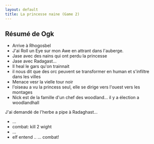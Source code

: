 ```yaml
---
layout: default
title: La princesse naine (Game 2)
---
```


## Résumé de Ogk
- Arrive à Rhogosbel
- J'ai Roll un Eye sur mon Awe en attrant dans l'auberge.
- Jase avec des nains qui ont perdu la princesse
- Jase avec Radagast...
- Il heal le gars qu'on trainnait
- il nous dit que des orc peuvent se transformer en human et s'infiltre dans les villes
- Menace vesr la vielle tour noir
- l'oiseau a vu la princess seul, elle se dirige vers l'ouest vers les montages
- Nick est de la famille d'un chef des woodland... il y a élection a woodlandhall

J'ai demandé de l'herbe a pipe à Radaghast...

- ...
- combat: kill 2 wight
- ...
- elf entend ..
...
combat!
